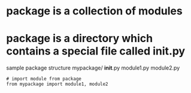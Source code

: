 # package is a collection of modules
# package is a directory which contains a special file called __init__.py
  sample package structure
    mypackage/
    __init__.py
    module1.py
    module2.py
  
    # import module from package
    from mypackage import module1, module2

